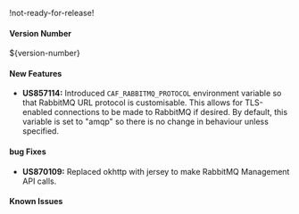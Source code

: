 !not-ready-for-release!

#### Version Number
${version-number}

#### New Features
- **US857114:** Introduced `CAF_RABBITMQ_PROTOCOL` environment variable so that RabbitMQ URL protocol is customisable.
        This allows for TLS-enabled connections to be made to RabbitMQ if desired.
        By default, this variable is set to "amqp" so there is no change in behaviour unless specified.

#### bug Fixes
- **US870109:** Replaced okhttp with jersey to make RabbitMQ Management API calls.

#### Known Issues
